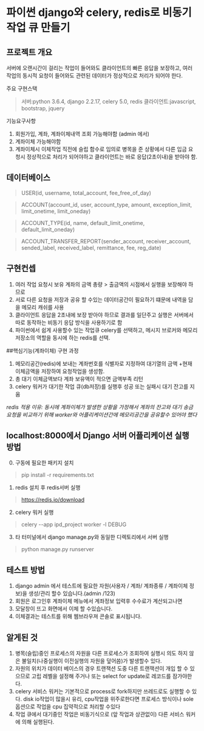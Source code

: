 파이썬 django와 celery, redis로 비동기 작업 큐 만들기
=======

프로젝트 개요
-------------
서버에 오랜시간이 걸리는 작업이 들어와도 클라이언트의 빠른 응답을 보장하고, 여러 작업의 동시적 요청이 들어와도 관련된 데이터가 정상적으로 처리가 되어야 한다.

주요 구현스택
>서버:python 3.6.4, django 2.2.17, celery 5.0, redis
>클라이언트:javascript, bootstrap, jquery

기능요구사항
1. 회원가입, 계좌, 계좌이체내역 조회 가능해야함 (admin 에서)
2. 계좌이체 가능해야함
3. 계좌이체시 이체작업 직전에 슬립 함수로 임의로 병목을 준 상황에서 다른 입금 요청시 정상적으로 처리가 되어야하고 클라이언트는 바로 응답(2초이내)을 받아야 함.

데이터베이스
------------
> USER(id, username, total_account, fee_free_of_day)

> ACCOUNT(account_id, user, account_type, amount, exception_limit, limit_onetime, limit_oneday)

> ACCOUNT_TYPE(id, name, default_limit_onetime, default_limit_oneday)

> ACCOUNT_TRANSFER_REPORT(sender_account, receiver_account, sended_label, received_label, remittance, fee, reg_date)


구현컨셉
-------------
1. 여러 작업 요청시 보유 계좌의 금액 총량 > 출금액의 시점에서 실행을 보장해야 하므로
2. 서로 다른 요청을 저장과 공유 할 수있는 데이터공간이 필요하기 떄문에 내역을 담을 메모리 캐쉬를 사용
3. 클라이언트 응답을 2초내에 보장 받아야 하므로 결과를 일단주고 실행은 서버에서 따로 동작하는 비동기 응답 방식을 사용하기로 함
4. 파이썬에서 쉽게 사용할수 있는 작업큐 celery를 선택하고, 메시지 브로커와 메모리저장소의 역할을 동시에 하는 redis를 선택.

##핵심기능(계좌이체) 구현 과정
1. 메모리공간(redis)에 보내는 계좌번호를 식별자로 지정하여 대기열의 금액 +현재 이체금액을 저장하여 요청작업을 생성함. 
2. 총 대기 이체금액보다 계좌 보유액이 적으면 금액부족 리턴
3. celery 워커가 대기한 작업 큐(db저장)를 실행후 성공 또는 실패시 대기 잔고를 지움

*redis 적용 이유: 동시에 계좌이체가 발생한 상황을 가정해서 계좌의 잔고와 대기 송금요청을 비교하기 위해 worker와 어플리케이션간에 메모리공간을 공유할수 있어야 했다*


localhost:8000에서 Django 서버 어플리케이션 실행 방법
-------------

0. 구동에 필요한 패키지 설치
> pip install -r requirements.txt

1. redis 설치 후 redis서버 실행 
> https://redis.io/download

2. celery 워커 실행
> celery --app  ipd_project worker -l DEBUG

3. 타 터미널에서 django manage.py와 동일한 디렉토리에서 서버 실행
> python manage.py runserver


테스트 방법
-------------
1. django admin 에서 테스트에 필요한 자원(사용자 / 계좌/ 계좌종류 / 계좌이체 정보)을 생성/관리 할수 있습니다.(admin /123) <br>
2. 회원은 로그인후 계좌이체 메뉴에서 계좌정보 입력후 수수료가 계산되고나면 
3. 모달창이 뜨고 화면에서 이체 할 수있습니다.
4. 이체결과는 테스트를 위해 웹브라우져 콘솔로 표시됩니다.


알게된 것
-------------
1. 병목(슬립)중인 프로세스의 자원을 다른 프로세스가 조회하여 실행시 의도 하지 않은 불일치(나중실행이 이전실행의 자원을 덮어씀)가 발생할수 있다. 
2. 자원의 위치가 데이터 베이스의 경우 트랜잭션 도중 다른 트랜잭션이 개입 할 수 있으므로 고립 레벨을 설정해 주거나 또는 select for update로 레코드를 잠가야한다.
3. celery 서비스 워커는 기본적으로 process로 fork하지만 쓰레드로도 실행할 수 있다. disk io작업이 많을시 유리, cpu작업을 위주로한다면 프로세스 방식이나 sole옵션으로 작업을 cpu 집약적으로 처리할 수있다
4. 작업 큐에서 대기중인 작업은 비동기식으로 (앞 작업과 상관없이) 다른 서비스 워커에 의해 실행된다.
